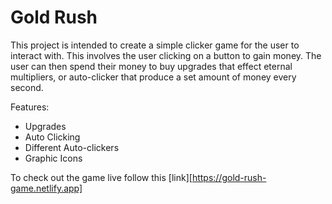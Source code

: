 # Gold Rush

This project is intended to create a simple clicker game for the user to interact with.
This involves the user clicking on a button to gain money. The user can then spend their money to buy upgrades that effect eternal multipliers, or auto-clicker that produce a set amount of money every second.

Features:
* Upgrades
* Auto Clicking 
* Different Auto-clickers
* Graphic Icons

To check out the game live follow this [link][https://gold-rush-game.netlify.app]
